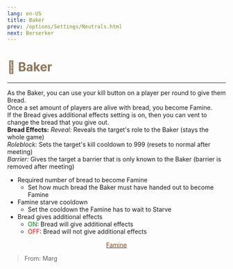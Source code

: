 ```yaml
---
lang: en-US
title: Baker
prev: /options/Settings/Neutrals.html
next: Berserker
---
```


# <font color=#8c7458>🍞 <b>Baker</b></font> <Badge text="Apocalypse" type="tip" vertical="middle"/>
---

As the Baker, you can use your kill button on a player per round to give them Bread.<br>
Once a set amount of players are alive with bread, you become Famine.<br>
If the Bread gives additional effects setting is on, then you can vent to change the bread that you give out.<br>
<b>Bread Effects:</b>
<i>Reveal:</i> Reveals the target's role to the Baker (stays the whole game)<br>
<i>Roleblock:</i> Sets the target's kill cooldown to 999 (resets to normal after meeting)<br>
<i>Barrier:</i> Gives the target a barrier that is only known to the Baker (barrier is removed after meeting)

* Required number of bread to become Famine
  * Set how much bread the Baker must have handed out to become Famine
* Famine starve cooldown
  * Set the cooldown the Famine has to wait to Starve
* Bread gives additional effects
  * <font color=green>ON</font>: Bread will give additional effects
  * <font color=red>OFF</font>: Bread will not give additional effects

<center>

[<font color="#83461c">Famine</font>](./Famine.html)
</center>

> From: Marg
